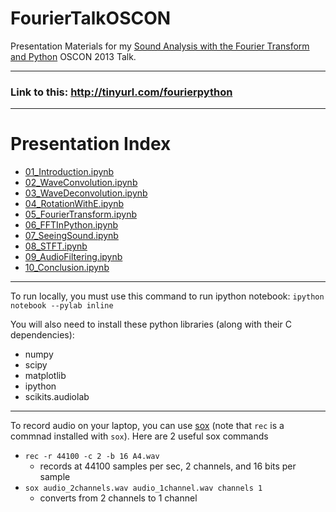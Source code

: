 FourierTalkOSCON
================

Presentation Materials for my [Sound Analysis with the Fourier Transform and Python](http://www.oscon.com/oscon2013/public/schedule/detail/28946) OSCON 2013 Talk.

---

### Link to this: http://tinyurl.com/fourierpython

---

# Presentation Index

* [01_Introduction.ipynb](http://nbviewer.ipython.org/url/raw.github.com/calebmadrigal/FourierTalkOSCON/master/01_Introduction.ipynb)
* [02_WaveConvolution.ipynb](http://nbviewer.ipython.org/url/raw.github.com/calebmadrigal/FourierTalkOSCON/master/02_WaveConvolution.ipynb)
* [03_WaveDeconvolution.ipynb](http://nbviewer.ipython.org/url/raw.github.com/calebmadrigal/FourierTalkOSCON/master/03_WaveDeconvolution.ipynb)
* [04_RotationWithE.ipynb](http://nbviewer.ipython.org/url/raw.github.com/calebmadrigal/FourierTalkOSCON/master/04_RotationWithE.ipynb)
* [05_FourierTransform.ipynb](http://nbviewer.ipython.org/url/raw.github.com/calebmadrigal/FourierTalkOSCON/master/05_FourierTransform.ipynb)
* [06_FFTInPython.ipynb](http://nbviewer.ipython.org/url/raw.github.com/calebmadrigal/FourierTalkOSCON/master/06_FFTInPython.ipynb)
* [07_SeeingSound.ipynb](http://nbviewer.ipython.org/url/raw.github.com/calebmadrigal/FourierTalkOSCON/master/07_SeeingSound.ipynb)
* [08_STFT.ipynb](http://nbviewer.ipython.org/url/raw.github.com/calebmadrigal/FourierTalkOSCON/master/08_STFT.ipynb)
* [09_AudioFiltering.ipynb](http://nbviewer.ipython.org/url/raw.github.com/calebmadrigal/FourierTalkOSCON/master/09_AudioFiltering.ipynb)
* [10_Conclusion.ipynb](http://nbviewer.ipython.org/url/raw.github.com/calebmadrigal/FourierTalkOSCON/master/10_Conclusion.ipynb)

---

To run locally, you must use this command to run ipython notebook: `ipython notebook --pylab inline`

You will also need to install these python libraries (along with their C dependencies):

* numpy
* scipy
* matplotlib
* ipython
* scikits.audiolab

---

To record audio on your laptop, you can use [sox](http://sox.sourceforge.net/) (note that `rec` is a commnad installed with `sox`).  Here are 2 useful sox commands

* `rec -r 44100 -c 2 -b 16 A4.wav`
    - records at 44100 samples per sec, 2 channels, and 16 bits per sample
* `sox audio_2channels.wav audio_1channel.wav channels 1`
    - converts from 2 channels to 1 channel

